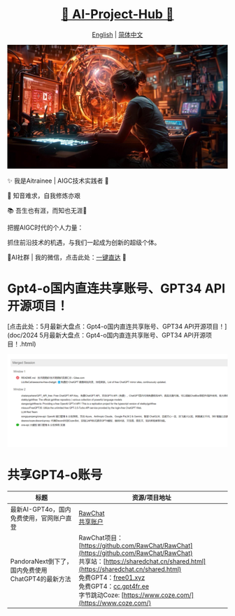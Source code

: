 <h1 align="center">
  <a href="https://github.com/Ai-trainee/AI-Project-Hub">🌟 AI-Project-Hub 🌟</a>
</h1>

<p align="center">
  <a href="README.md">English</a> |
  <a href="docs/languages/README_cn.md">简体中文</a>
</p>

![Design 2.png](doc/1.jpg)


✨ 我是Aitrainee | AIGC技术实践者 🚀 

🎵 知音难求，自我修炼亦艰

📚 吾生也有涯，而知也无涯🌌

把握AIGC时代的个人力量：

抓住前沿技术的机遇，与我们一起成为创新的超级个体。 

🎉AI社群 | 我的微信，点击此处：<a href="https://mlink.cc/aitrainee">一键直达</a> 🚀


# Gpt4-o国内直连共享账号、GPT34 API开源项目！
[点击此处：5月最新大盘点：Gpt4-o国内直连共享账号、GPT34 API开源项目！](doc/2024 5月最新大盘点：Gpt4-o国内直连共享账号、GPT34 API开源项目！.html)

![img.png](doc/img.png)


 
# 共享GPT4-o账号
| **标题**                                                                                    | **资源/项目地址**                                                                                                                                                                                                                                                                                                           |
|-------------------------------------------------------------------------------------------|-----------------------------------------------------------------------------------------------------------------------------------------------------------------------------------------------------------------------------------------------------------------------------------------------------------------------
| 最新AI-GPT4o，国内免费使用，官网账户直登                                                         | [RawChat](https://chat.rawchat.cc/) <br>  [共享账户](doc/共享账号/1.md)                                                                                                                                                                                                                                                       |
| PandoraNext倒下了，国内免费使用ChatGPT4的最新方法                                                | RawChat项目：[https://github.com/RawChat/RawChat](https://github.com/RawChat/RawChat)<br>共享站：[https://sharedchat.cn/shared.html](https://sharedchat.cn/shared.html)<br>免费GPT4：[free01.xyz](http://free01.xyz)<br>免费GPT4：[cc.gpt4fr.ee](https://cc.gpt4fr.ee)<br>字节跳动Coze: [https://www.coze.com/](https://www.coze.com/) |
